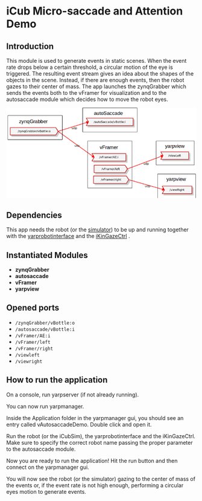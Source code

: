 # iCub Micro-saccade and Attention Demo

Introduction
------------
This module is used to generate events in static scenes. When the event rate drops below a certain threshold, a 
circular motion of the eye is triggered. The resulting event stream gives an idea about the shapes of the objects in 
the scene. Instead, if there are enough events, then the robot gazes to their center of mass. The app launches the 
zynqGrabber which sends the events both to the vFramer for visualization and to the autosaccade module which decides 
how to move the robot eyes.

![builder_view](images/autoSaccadeApp_builder.png)
  
 Dependencies
 ------------
 This app needs the robot (or the [simulator](http://wiki.icub.org/brain/group__icub__Simulation.html)) to be up and 
 running together with the [yarprobotinterface](http://www.yarp.it/yarprobotinterface.html) and the [iKinGazeCtrl](http://wiki.icub.org/brain/group__iKinGazeCtrl.html) .
 
 Instantiated Modules
 --------------------
 * **zynqGrabber**
 * **autosaccade**
 * **vFramer**
 * **yarpview**
 
 Opened ports
 ------------
 * `/zynqGrabber/vBottle:o`
 * `/autosaccade/vBottle:i`
 * `/vFramer/AE:i`
 * `/vFramer/left`
 * `/vFramer/right`
 * `/viewleft`
 * `/viewright`

How to run the application
--------------------------

On a console, run yarpserver (if not already running).

You can now run yarpmanager.

Inside the Application folder in the yarpmanager gui, you should see an entry called vAutosaccadeDemo. Double click and 
open it.

Run the robot (or the iCubSim), the yarprobotinterface and the iKinGazeCtrl. Make sure to specify the correct robot 
name passing the proper parameter to the autosaccade module.

Now you are ready to run the application! Hit the run button and then connect on the yarpmanager gui.

You will now see the robot (or the simulator) gazing to the center of mass of the events or, if the event rate is not
 high enough, performing a circular eyes motion to generate events.
